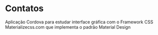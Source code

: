 # Contatos

Aplicação Cordova para estudar interface gráfica com o Framework CSS Materializecss.com que implementa o padrão Material Design 
